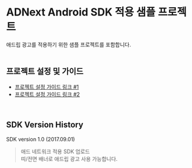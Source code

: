 # ADNext Android SDK 적용 샘플 프로젝트

애드립 광고를 적용하기 위한 샘플 프로젝트를 포함합니다. <br>
<br>

## 프로젝트 설정 및 가이드 
* [프로젝트 설정 가이드 링크 #1](http://developer.adlibr.com/ssp_android_guide.html)
* [프로젝트 설정 가이드 링크 #2](./adlibrTestProject/README.md)
<br>

## SDK Version History

SDK version 1.0 (2017.09.01)
>애드 네트워크 적용 SDK 업로드 <br>
>띠/전면 배너로 애드립 광고 사용 가능합니다. <br>
